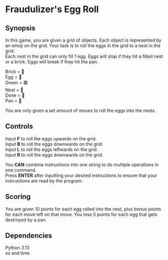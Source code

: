 # Fraudulizer's Egg Roll

## Synopsis
In this game, you are given a grid of objects. Each object is represented by an emoji on the grid. Your task is to roll the eggs in the grid to a nest in the grid.  
Each nest in the grid can only fill 1 egg. Eggs will stop if they hit a filled nest or a brick. Eggs will break if they hit the pan.  

Brick = 🧱  
Egg = 🥚  
Green = 🟩  
Nest = 🪹  
Done = 🪺  
Pan = 🍳  

You are only given a set amount of moves to roll the eggs into the nests.

## Controls
Input **F** to roll the eggs upwards on the grid.  
Input **B** to roll the eggs downwards on the grid.  
Input **L** to roll the eggs leftwards on the grid.  
Input **R** to roll the eggs downwards on the grid.  

You **CAN** combine instructions into one string to do multiple operations in one command.  
Press **ENTER** after inputting your desired instructions to ensure that your instructions are read by the program.

## Scoring
You are given 10 points for each egg rolled into the nest, plus bonus points for each move left on that move.
You lose 5 points for each egg that gets destroyed by a pan.  

## Dependencies
Python 3.13  
os and time  